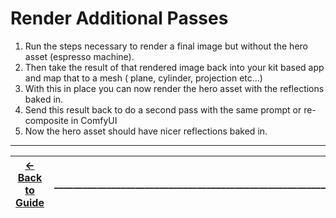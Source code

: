 # Render Additional Passes

1. Run the steps necessary to render a final image but without the hero asset (espresso machine).
2. Then take the result of that rendered image back into your kit based app and map that to a mesh ( plane, cylinder, projection etc...)  
3. With this in place you can now render the hero asset with the reflections baked in.
4. Send this result back to do a second pass with the same prompt or re-composite in ComfyUI 
5. Now the hero asset should have nicer reflections baked in.

----
| [&larr; Back to Guide](../README.md) |___________________________________________________________________________  | [Next (Reuse Masks) &rarr;](./reuse_masks.md)|
|-------------------------------|--|---------------------------------------------|